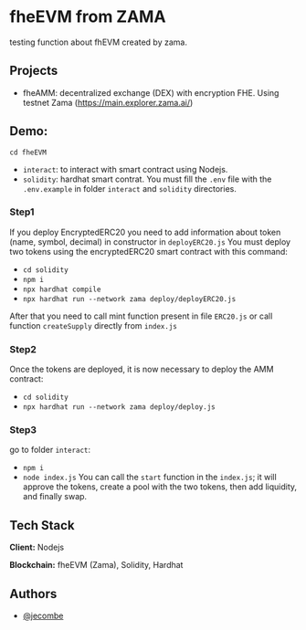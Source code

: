 
# fheEVM from ZAMA

testing function about fhEVM created by zama.



## Projects
- fheAMM: decentralized exchange (DEX) with encryption FHE. Using testnet Zama (https://main.explorer.zama.ai/)
## Demo:

    cd fheEVM

- `interact`: to interact with smart contract using Nodejs.
- `solidity`: hardhat smart contrat.
You must fill the `.env` file with the `.env.example` in folder `interact` and `solidity` directories.

### Step1
 If you deploy EncryptedERC20 you need to add information about token (name, symbol, decimal) in constructor in `deployERC20.js`
You must deploy two tokens using the encryptedERC20 smart contract with this command: 
- `cd solidity`
- `npm i`
- `npx hardhat compile` 
- `npx hardhat run --network zama deploy/deployERC20.js`

After that you need to call mint function present in file `ERC20.js` or call function `createSupply` directly from `index.js`

### Step2

Once the tokens are deployed, it is now necessary to deploy the AMM contract:
- `cd solidity`
- `npx hardhat run --network zama deploy/deploy.js`

### Step3
go to folder `interact`:
- `npm i`
- `node index.js`
You can call the `start` function in the `index.js`; it will approve the tokens, create a pool with the two tokens, then add liquidity, and finally swap.
## Tech Stack

**Client:** Nodejs

**Blockchain:** fheEVM (Zama), Solidity, Hardhat
## Authors

- [@jecombe](https://github.com/jecombe)

